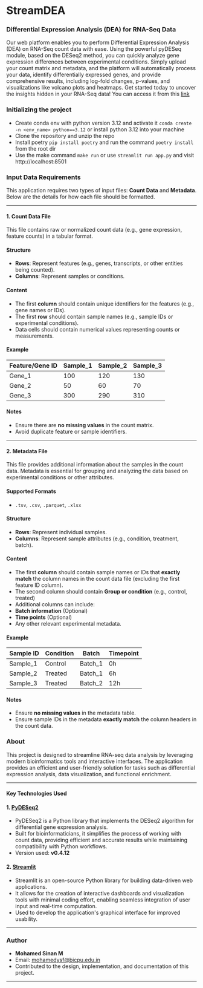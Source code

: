 # StreamDEA

### Differential Expression Analysis (DEA) for RNA-Seq Data

Our web platform enables you to perform Differential Expression Analysis (DEA) on RNA-Seq count data with ease.
Using the powerful pyDESeq module, based on the DESeq2 method, you can quickly analyze gene expression differences between experimental conditions.
Simply upload your count matrix and metadata, and the platform will automatically process your data, identify differentially expressed genes, and provide comprehensive results, including log-fold changes, p-values, and visualizations like volcano plots and heatmaps.
Get started today to uncover the insights hidden in your RNA-Seq data! 
You can access it from this [link](https://streamdea.streamlit.app/)

### Initializing the project
 - Create conda env with python version 3.12 and activate it ```conda create -n <env_name> python==3.12``` or install python 3.12 into your machine
 - Clone the repository and unzip the repo
 - Install poetry ``` pip install poetry ``` and run the command ``` poetry install ``` from the root dir
 - Use the make command ``` make run ``` or use ``` streamlit run app.py ``` and visit http://localhost:8501


### Input Data Requirements

This application requires two types of input files: **Count Data** and **Metadata**. Below are the details for how each file should be formatted.

---

#### 1. Count Data File
This file contains raw or normalized count data (e.g., gene expression, feature counts) in a tabular format.

#### Structure
- **Rows**: Represent features (e.g., genes, transcripts, or other entities being counted).
- **Columns**: Represent samples or conditions.

#### Content
- The first **column** should contain unique identifiers for the features (e.g., gene names or IDs).
- The first **row** should contain sample names (e.g., sample IDs or experimental conditions).
- Data cells should contain numerical values representing counts or measurements.

#### Example
| Feature/Gene ID | Sample_1 | Sample_2 | Sample_3 |
|------------------|----------|----------|----------|
| Gene_1          | 100      | 120      | 130      |
| Gene_2          | 50       | 60       | 70       |
| Gene_3          | 300      | 290      | 310      |

#### Notes
- Ensure there are **no missing values** in the count matrix.
- Avoid duplicate feature or sample identifiers.

---

#### 2. Metadata File
This file provides additional information about the samples in the count data. Metadata is essential for grouping and analyzing the data based on experimental conditions or other attributes.

#### Supported Formats
- `.tsv`, `.csv`, `.parquet`, `.xlsx`

#### Structure
- **Rows**: Represent individual samples.
- **Columns**: Represent sample attributes (e.g., condition, treatment, batch).

#### Content
- The first **column** should contain sample names or IDs that **exactly match** the column names in the count data file (excluding the first feature ID column).
- The second column should contain **Group or condition** (e.g., control, treated)
- Additional columns can include:
- **Batch information** (Optional)
- **Time points** (Optional)
- Any other relevant experimental metadata.

#### Example
| Sample ID | Condition | Batch  | Timepoint |
|-----------|-----------|--------|-----------|
| Sample_1  | Control   | Batch_1| 0h        |
| Sample_2  | Treated   | Batch_1| 6h        |
| Sample_3  | Treated   | Batch_2| 12h       |

#### Notes
- Ensure **no missing values** in the metadata table.
- Ensure sample IDs in the metadata **exactly match** the column headers in the count data.


### About

This project is designed to streamline RNA-seq data analysis by leveraging modern bioinformatics tools and interactive interfaces. The application provides an efficient and user-friendly solution for tasks such as differential expression analysis, data visualization, and functional enrichment.

---

#### Key Technologies Used

#### 1. [PyDESeq2](https://pydeseq2.readthedocs.io/)
- PyDESeq2 is a Python library that implements the DESeq2 algorithm for differential gene expression analysis. 
- Built for bioinformaticians, it simplifies the process of working with count data, providing efficient and accurate results while maintaining compatibility with Python workflows.
- Version used: **v0.4.12**

#### 2. [Streamlit](https://streamlit.io/)
- Streamlit is an open-source Python library for building data-driven web applications.
- It allows for the creation of interactive dashboards and visualization tools with minimal coding effort, enabling seamless integration of user input and real-time computation.
- Used to develop the application's graphical interface for improved usability.

---

### Author

- **Mohamed Sinan M**  
- Email: [mohamedysf@bicpu.edu.in](mailto:mohamedysf@bicpu.edu.in)  
- Contributed to the design, implementation, and documentation of this project.

---

